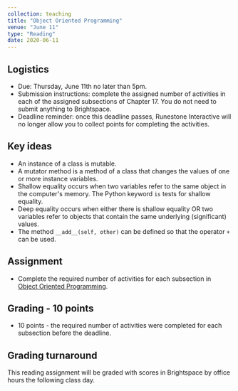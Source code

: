 ```yaml
---
collection: teaching
title: "Object Oriented Programming"
venue: "June 11"
type: "Reading"
date: 2020-06-11
---
```

## Logistics
* Due: Thursday, June 11th no later than 5pm.
* Submission instructions: complete the assigned number of activities in each
	of the assigned subsections of Chapter 17. You do not need to submit
	anything to Brightspace.
* Deadline reminder: once this deadline passes, Runestone Interactive will no
	longer allow you to collect points for completing the activities.

## Key ideas
* An instance of a class is mutable.
* A mutator method is a method of a class that changes the values of one or more instance variables.
* Shallow equality occurs when two variables refer to the
same object in the computer's memory. The Python keyword `is` tests for
shallow equality.
* Deep equality occurs when either there is shallow equality OR
two variables refer to objects that contain the same underlying
(significant) values.
* The method `__add__(self, other)` can be defined so that the operator
`+` can be used.


## Assignment
* Complete the required number of activities for each subsection in
[Object Oriented Programming](https://runestone.academy/runestone/assignments/doAssignment?assignment_id=37765).

## Grading - 10 points
* 10 points - the required number of activities were completed for each
	subsection before the deadline.

## Grading turnaround
This reading assignment  will be graded with scores in Brightspace by office
hours the following class day.
